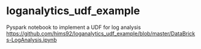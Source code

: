 # loganalytics_udf_example
Pyspark notebook to implement a UDF for log analysis
https://github.com/hims92/loganalytics_udf_example/blob/master/DataBricks-LogAnalysis.ipynb 
